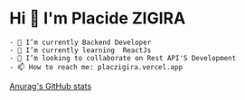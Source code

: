 # Hi 👋 I'm Placide ZIGIRA 
                                                                                




```
- 🔭 I’m currently Backend Developer
- 🌱 I’m currently learning  ReactJs
- 👯 I’m looking to collaborate on Rest API'S Development
- 📫 How to reach me: placzigira.vercel.app
```

[Anurag's GitHub stats](https://github-readme-stats.vercel.app/api?username=placzigira&show_icons=true&theme=radical)
